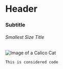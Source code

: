 # Header 
### Subtitle 
###### Smallest Size Title
![Image of a Calico Cat](https://th.bing.com/th/id/R.f634102cc3d6cb8937bf03fdc4624b9e?rik=SRUGxyRtslaEUg&pid=ImgRaw&r=0)
```
This is considered code
```
